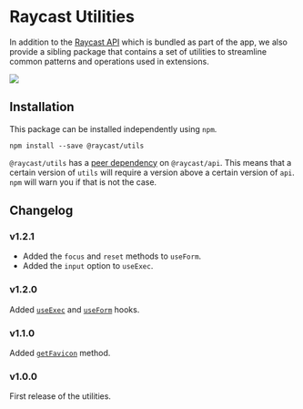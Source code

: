 # Raycast Utilities

In addition to the [Raycast API](../api-reference/cache.md) which is bundled as part of the app, we also provide a sibling package that contains a set of utilities to streamline common patterns and operations used in extensions.

![](../.gitbook/assets/utils-illustration.jpg)

## Installation

This package can be installed independently using `npm`.

```
npm install --save @raycast/utils
```

`@raycast/utils` has a [peer dependency](https://docs.npmjs.com/cli/v8/configuring-npm/package-json#peerdependencies) on `@raycast/api`. This means that a certain version of `utils` will require a version above a certain version of `api`. `npm` will warn you if that is not the case.

## Changelog

### v1.2.1

- Added the `focus` and `reset` methods to `useForm`.
- Added the `input` option to `useExec`.

### v1.2.0

Added [`useExec`](./react-hooks/useExec.md) and [`useForm`](./react-hooks/useForm.md) hooks.

### v1.1.0

Added [`getFavicon`](./icons/getFavicon.md) method.

### v1.0.0

First release of the utilities.
